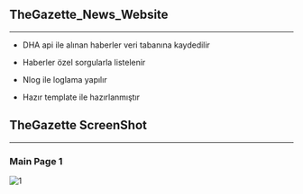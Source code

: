 ## TheGazette_News_Website
-------------

- DHA api ile alınan haberler veri tabanına kaydedilir
- Haberler özel sorgularla listelenir
- Nlog ile loglama yapılır

- Hazır template ile hazırlanmıştır

## TheGazette ScreenShot 
-------------
### Main Page 1

![1](https://user-images.githubusercontent.com/34112198/72253194-0df9b000-3612-11ea-9917-3119af8acf13.png)
